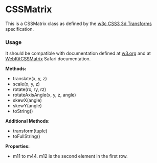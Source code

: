 CSSMatrix
=========

This is a CSSMatrix class as defined by the [w3c CSS3 3d Transforms](http://www.w3.org/TR/2011/WD-css3-2d-transforms-20111215/#cssmatrix-interface) specification.

### Usage

It should be compatible with documentation defined at [w3.org](http://www.w3.org/TR/2011/WD-css3-2d-transforms-20111215/#cssmatrix-interface) and at [WebKitCSSMatrix](https://developer.apple.com/library/safari/#documentation/AppleApplications/Reference/SafariCSSRef/Articles/Functions.html#//apple_ref/css/func/matrix3d) Safari documentation.

__Methods:__

- translate(x, y, z)
- scale(x, y, z)
- rotate(rx, ry, rz)
- rotateAxisAngle(x, y, z, angle)
- skewX(angle)
- skewY(angle)
- toString()

__Additional Methods__:

- transform(tuple)
- toFullString()

__Properties:__

- m11 to m44. m12 is the second element in the first row.
